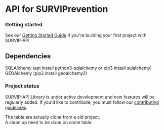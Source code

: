 # API for SURVIPrevention

### Getting started

See our [Getting Started Guide](https://github.com/CAUCA-9-1-1/survip-api/blob/master/guides/getting-started.md)
if you're building your first project with SURVIP-API.

## Dependencies
SQLAlchemy (apt install python3-sqlalchemy or pip3 install sqlalchemy)\
GEOAlchemy (pip3 install geoalchemy2)

### Project status
SURVIP-API Library is under active development and new features will be regularly added. If you'd like to contribute, you must follow our [contributing guidelines](https://github.com/CAUCA-9-1-1/survip-api/blob/master/guides/CONTRIBUTING.md).

The table are actually clone from a old project.\
A clean up need to be done on some table.
